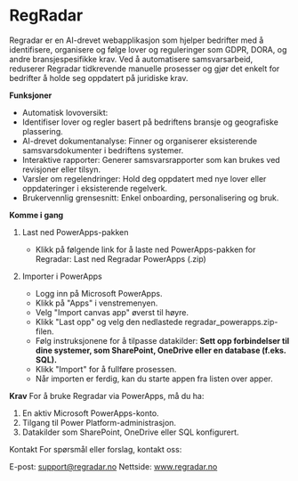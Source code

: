 # RegRadar
Regradar er en AI-drevet webapplikasjon som hjelper bedrifter med å identifisere, organisere og følge lover og reguleringer som GDPR, DORA, og andre bransjespesifikke krav. Ved å automatisere samsvarsarbeid, reduserer Regradar tidkrevende manuelle prosesser og gjør det enkelt for bedrifter å holde seg oppdatert på juridiske krav.

**Funksjoner**
- Automatisk lovoversikt:
- Identifiser lover og regler basert på bedriftens bransje og geografiske plassering.
- AI-drevet dokumentanalyse: Finner og organiserer eksisterende samsvarsdokumenter i bedriftens systemer.
- Interaktive rapporter: Generer samsvarsrapporter som kan brukes ved revisjoner eller tilsyn.
- Varsler om regelendringer: Hold deg oppdatert med nye lover eller oppdateringer i eksisterende regelverk.
- Brukervennlig grensesnitt: Enkel onboarding, personalisering og bruk.

**Komme i gang**

1. Last ned PowerApps-pakken
   
   - Klikk på følgende link for å laste ned PowerApps-pakken for Regradar: Last ned Regradar PowerApps (.zip)

2. Importer i PowerApps

   - Logg inn på Microsoft PowerApps.
   - Klikk på "Apps" i venstremenyen.
   - Velg "Import canvas app" øverst til høyre.
   - Klikk "Last opp" og velg den nedlastede regradar_powerapps.zip-filen.
   - Følg instruksjonene for å tilpasse datakilder:
**Sett opp forbindelser til dine systemer, som SharePoint, OneDrive eller en database (f.eks. SQL).**
   - Klikk "Import" for å fullføre prosessen.
   - Når importen er ferdig, kan du starte appen fra listen over apper.

**Krav**
For å bruke Regradar via PowerApps, må du ha:
1. En aktiv Microsoft PowerApps-konto.
2. Tilgang til Power Platform-administrasjon.
3. Datakilder som SharePoint, OneDrive eller SQL konfigurert.

Kontakt
For spørsmål eller forslag, kontakt oss:

E-post: support@regradar.no
Nettside: www.regradar.no
